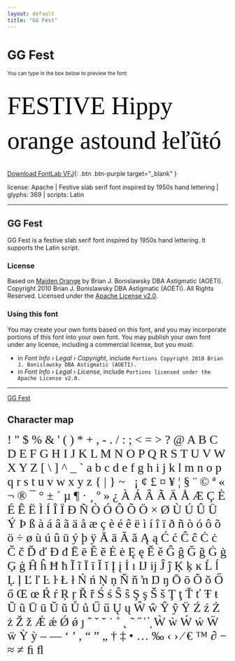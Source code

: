 ```yaml
---
layout: default
title: "GG Fest"
---
```


# GG Fest

<small>You can type in the box below to preview the font:</small>

<div contenteditable="true" style="font-family: 'GG Fest'; font-size: 4em; color:black; margin: 0.5em 0 0.5em 0; line-height: 1.4em;">
FESTIVE Hippy orange astound łeľũŧó
</div>

[Download FontLab VFJ](https://downgit.github.io/#/home?url=https://github.com/fontlabcom/getgo-fonts/blob/main/getgo-fonts/apache/fest/fest.vfj){: .btn .btn-purple target="_blank" }

license: Apache \| Festive slab serif font inspired by 1950s hand lettering \| glyphs: 369 \| scripts: Latin

---


## GG Fest

GG Fest is a festive slab serif font inspired by 1950s hand lettering. It supports the Latin script.

### License

Based on [Maiden Orange](https://github.com/google/fonts/tree/main/apache/maidenorange) by Brian J. Bonislawsky DBA Astigmatic (AOETI). Copyright 2010 Brian J. Bonislawsky DBA Astigmatic (AOETI). All Rights Reserved. Licensed under the [Apache License v2.0](https://www.apache.org/licenses/LICENSE-2.0.txt).

### Using this font

You may create your own fonts based on this font, and you may incorporate portions of this font into your own font. You may publish your own font under any license, including a commercial license, but you must:

- in _Font Info › Legal › Copyright_, include `Portions Copyright 2010 Brian J. Bonislawsky DBA Astigmatic (AOETI).`
- in _Font Info › Legal › License_, include `Portions licensed under the Apache License v2.0.`


---


[GG Fest](../illustrations/fest.png)


## Character map

<div style="font-family: 'GG Fest'; font-size: 2em;">
! " $ % & ' ( ) * + , - . / : ; < = > ? @ A B C D E F G H I J K L M N O P Q R S T U V W X Y Z [ \ ] ^ _ ` a b c d e f g h i j k l m n o p q r s t u v w x y z { | } ~   ¡ ¢ £ ¤ ¥ ¦ § ¨ © ª « ¬ ® ¯ ° ± ´ µ ¶ · ¸ º » ¿ À Á Â Ã Ä Å Æ Ç È É Ê Ë Ì Í Î Ï Ð Ñ Ò Ó Ô Õ Ö × Ø Ù Ú Û Ü Ý Þ ß à á â ã ä å æ ç è é ê ë ì í î ï ð ñ ò ó ô õ ö ÷ ø ù ú û ü ý þ ÿ Ā ā Ă ă Ą ą Ć ć Ĉ ĉ Ċ ċ Č č Ď ď Đ đ Ē ē Ĕ ĕ Ė ė Ę ę Ě ě Ĝ ĝ Ğ ğ Ġ ġ Ģ ģ Ĥ ĥ Ħ ħ Ĩ ĩ Ī ī Ĭ ĭ Į į İ ı Ĳ ĳ Ĵ ĵ Ķ ķ ĸ Ĺ ĺ Ļ ļ Ľ ľ Ŀ ŀ Ł ł Ń ń Ņ ņ Ň ň ŉ Ŋ ŋ Ō ō Ŏ ŏ Ő ő Œ œ Ŕ ŕ Ŗ ŗ Ř ř Ś ś Ŝ ŝ Ş ş Š š Ţ ţ Ť ť Ŧ ŧ Ũ ũ Ū ū Ŭ ŭ Ů ů Ű ű Ų ų Ŵ ŵ Ŷ ŷ Ÿ Ź ź Ż ż Ž ž Ǽ ǽ Ǿ ǿ ȷ ˆ ˇ ˘ ˙ ˚ ˛ ˜ ˝ ̒ ̕ ̦ Ẁ ẁ Ẃ ẃ Ẅ ẅ Ỳ ỳ – — ‘ ’ ‚ “ ” „ † ‡ • … ‰ ‹ › ⁄ € ™ ∂ − ≈ ≠ ﬁ ﬂ
</div>


